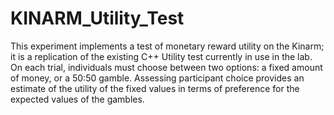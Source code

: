 # KINARM_Utility_Test

This experiment implements a test of monetary reward utility on the Kinarm; it is a replication of the existing C++ Utility test currently in use in the lab. On each trial,  individuals must choose between two options: a fixed amount of money, or a 50:50 gamble. Assessing participant choice provides an estimate of the utility of the fixed values in terms of preference for the expected values of the gambles.
